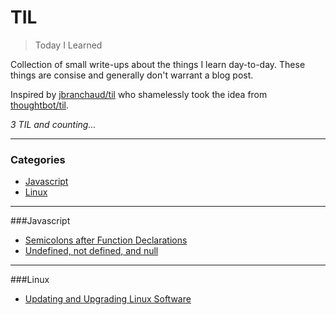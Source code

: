 # TIL
> Today I Learned

Collection of small write-ups about the things I learn day-to-day. These things are consise and generally don't warrant a blog post. 

Inspired by [jbranchaud/til](https://github.com/jbranchaud/til) who shamelessly took the idea from [thoughtbot/til](https://github.com/thoughtbot/til).

_3 TIL and counting..._

---
### Categories

* [Javascript](#javascript)
* [Linux](#linux)

---
###Javascript

- [Semicolons after Function Declarations](javascript/semicolons-function-declarations.md)
- [Undefined, not defined, and null](javascript/undefined-notDefined-null.md)

---
###Linux

- [Updating and Upgrading Linux Software](linux/updating-upgrading-linux.md)

